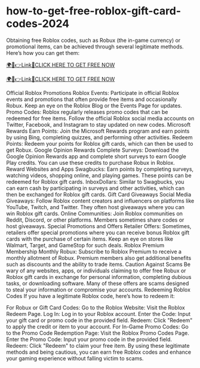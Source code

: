 # how-to-get-free-roblox-gift-card-codes-2024
Obtaining free Roblox codes, such as Robux (the in-game currency) or promotional items, can be achieved through several legitimate methods. Here’s how you can get them:

<a href="https://nowsinpro.com/giftcards/" rel="nofollow">🌍📱👉Link📲CLICK HERE TO GET FREE NOW</a>


<a href="https://nowsinpro.com/giftcards/" rel="nofollow">🌍📱👉Link📲CLICK HERE TO GET FREE NOW</a>

Official Roblox Promotions
Roblox Events: Participate in official Roblox events and promotions that often provide free items and occasionally Robux. Keep an eye on the Roblox Blog or the Events Page for updates.
Promo Codes: Roblox regularly releases promo codes that can be redeemed for free items. Follow the official Roblox social media accounts on Twitter, Facebook, and Instagram to stay updated on new codes.
Microsoft Rewards
Earn Points: Join the Microsoft Rewards program and earn points by using Bing, completing quizzes, and performing other activities.
Redeem Points: Redeem your points for Roblox gift cards, which can then be used to get Robux.
Google Opinion Rewards
Complete Surveys: Download the Google Opinion Rewards app and complete short surveys to earn Google Play credits. You can use these credits to purchase Robux in Roblox.
Reward Websites and Apps
Swagbucks: Earn points by completing surveys, watching videos, shopping online, and playing games. These points can be redeemed for Roblox gift cards.
InboxDollars: Similar to Swagbucks, you can earn cash by participating in surveys and other activities, which can then be exchanged for Roblox gift cards.
Gift Card Giveaways
Social Media Giveaways: Follow Roblox content creators and influencers on platforms like YouTube, Twitch, and Twitter. They often host giveaways where you can win Roblox gift cards.
Online Communities: Join Roblox communities on Reddit, Discord, or other platforms. Members sometimes share codes or host giveaways.
Special Promotions and Offers
Retailer Offers: Sometimes, retailers offer special promotions where you can receive bonus Roblox gift cards with the purchase of certain items. Keep an eye on stores like Walmart, Target, and GameStop for such deals.
Roblox Premium Membership
Monthly Robux: Subscribe to Roblox Premium to receive a monthly allotment of Robux. Premium members also get additional benefits such as discounts and the ability to trade items.
Caution Against Scams
Be wary of any websites, apps, or individuals claiming to offer free Robux or Roblox gift cards in exchange for personal information, completing dubious tasks, or downloading software. Many of these offers are scams designed to steal your information or compromise your accounts.
Redeeming Roblox Codes
If you have a legitimate Roblox code, here’s how to redeem it:

For Robux or Gift Card Codes:
Go to the Roblox Website: Visit the Roblox Redeem Page.
Log In: Log in to your Roblox account.
Enter the Code: Input your gift card or promo code in the provided field.
Redeem: Click "Redeem" to apply the credit or item to your account.
For In-Game Promo Codes:
Go to the Promo Code Redemption Page: Visit the Roblox Promo Codes Page.
Enter the Promo Code: Input your promo code in the provided field.
Redeem: Click "Redeem" to claim your free item.
By using these legitimate methods and being cautious, you can earn free Roblox codes and enhance your gaming experience without falling victim to scams.
